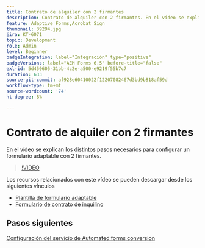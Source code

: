 ```yaml
---
title: Contrato de alquiler con 2 firmantes
description: Contrato de alquiler con 2 firmantes. En el vídeo se explican los distintos pasos necesarios para configurar un formulario adaptable con 2 firmantes.
feature: Adaptive Forms,Acrobat Sign
thumbnail: 39294.jpg
jira: KT-6071
topic: Development
role: Admin
level: Beginner
badgeIntegration: label="Integración" type="positive"
badgeVersions: label="AEM Forms 6.5" before-title="false"
exl-id: 5d450605-31bb-4c2e-a500-e9219f55b7c7
duration: 633
source-git-commit: af928e60410022f12207082467d3bd9b818af59d
workflow-type: tm+mt
source-wordcount: '74'
ht-degree: 8%

---
```


# Contrato de alquiler con 2 firmantes

En el vídeo se explican los distintos pasos necesarios para configurar un formulario adaptable con 2 firmantes.

>[!VIDEO](https://video.tv.adobe.com/v/39294?quality=12&learn=on)

Los recursos relacionados con este vídeo se pueden descargar desde los siguientes vínculos

* [Plantilla de formulario adaptable](assets/tenancy-agreement-template.zip)
* [Formulario de contrato de inquilino](assets/rental-agreement-form.zip)

## Pasos siguientes

[Configuración del servicio de Automated forms conversion](./configure-automated-forms-conversion-service.md)